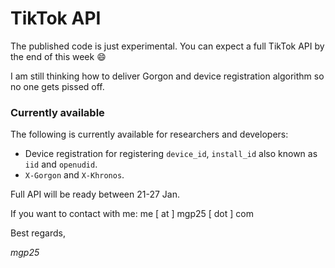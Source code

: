# TikTok API

The published code is just experimental. You can expect a full TikTok API by the end of this week :smile:

I am still thinking how to deliver Gorgon and device registration algorithm so no one gets pissed off.

### Currently available

The following is currently available for researchers and developers:

- Device registration for registering `device_id`, `install_id` also known as `iid` and `openudid`.
- `X-Gorgon` and `X-Khronos`.

Full API will be ready between 21-27 Jan.

If you want to contact with me: me [ at ] mgp25 [ dot ] com

Best regards,

_mgp25_